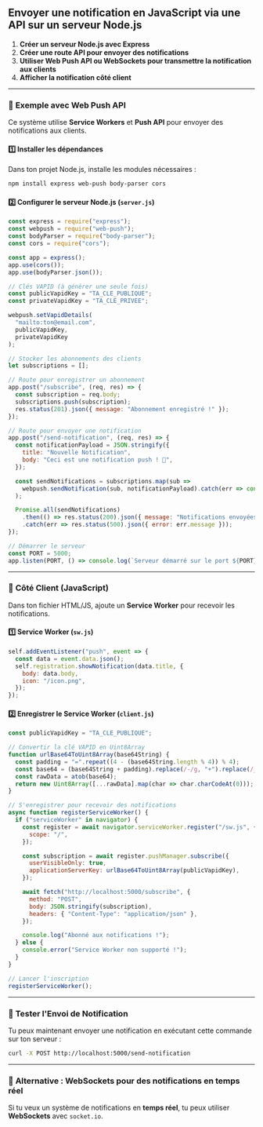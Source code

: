 ## Envoyer une notification en JavaScript via une API sur un serveur Node.js

1. **Créer un serveur Node.js avec Express**
2. **Créer une route API pour envoyer des notifications**
3. **Utiliser Web Push API ou WebSockets pour transmettre la notification aux clients**
4. **Afficher la notification côté client**

---

### 📌 **Exemple avec Web Push API**
Ce système utilise **Service Workers** et **Push API** pour envoyer des notifications aux clients.

#### 1️⃣ Installer les dépendances
Dans ton projet Node.js, installe les modules nécessaires :

```sh
npm install express web-push body-parser cors
```

#### 2️⃣ Configurer le serveur Node.js (`server.js`)

```javascript
const express = require("express");
const webpush = require("web-push");
const bodyParser = require("body-parser");
const cors = require("cors");

const app = express();
app.use(cors());
app.use(bodyParser.json());

// Clés VAPID (à générer une seule fois)
const publicVapidKey = "TA_CLE_PUBLIQUE";
const privateVapidKey = "TA_CLE_PRIVEE";

webpush.setVapidDetails(
  "mailto:ton@email.com",
  publicVapidKey,
  privateVapidKey
);

// Stocker les abonnements des clients
let subscriptions = [];

// Route pour enregistrer un abonnement
app.post("/subscribe", (req, res) => {
  const subscription = req.body;
  subscriptions.push(subscription);
  res.status(201).json({ message: "Abonnement enregistré !" });
});

// Route pour envoyer une notification
app.post("/send-notification", (req, res) => {
  const notificationPayload = JSON.stringify({
    title: "Nouvelle Notification",
    body: "Ceci est une notification push ! 🚀",
  });

  const sendNotifications = subscriptions.map(sub =>
    webpush.sendNotification(sub, notificationPayload).catch(err => console.error(err))
  );

  Promise.all(sendNotifications)
    .then(() => res.status(200).json({ message: "Notifications envoyées !" }))
    .catch(err => res.status(500).json({ error: err.message }));
});

// Démarrer le serveur
const PORT = 5000;
app.listen(PORT, () => console.log(`Serveur démarré sur le port ${PORT}`));
```

---

### 📌 **Côté Client (JavaScript)**
Dans ton fichier HTML/JS, ajoute un **Service Worker** pour recevoir les notifications.

#### 1️⃣ Service Worker (`sw.js`)
```javascript
self.addEventListener("push", event => {
  const data = event.data.json();
  self.registration.showNotification(data.title, {
    body: data.body,
    icon: "/icon.png",
  });
});
```

#### 2️⃣ Enregistrer le Service Worker (`client.js`)
```javascript
const publicVapidKey = "TA_CLE_PUBLIQUE";

// Convertir la clé VAPID en Uint8Array
function urlBase64ToUint8Array(base64String) {
  const padding = "=".repeat((4 - (base64String.length % 4)) % 4);
  const base64 = (base64String + padding).replace(/-/g, "+").replace(/_/g, "/");
  const rawData = atob(base64);
  return new Uint8Array([...rawData].map(char => char.charCodeAt(0)));
}

// S'enregistrer pour recevoir des notifications
async function registerServiceWorker() {
  if ("serviceWorker" in navigator) {
    const register = await navigator.serviceWorker.register("/sw.js", {
      scope: "/",
    });

    const subscription = await register.pushManager.subscribe({
      userVisibleOnly: true,
      applicationServerKey: urlBase64ToUint8Array(publicVapidKey),
    });

    await fetch("http://localhost:5000/subscribe", {
      method: "POST",
      body: JSON.stringify(subscription),
      headers: { "Content-Type": "application/json" },
    });

    console.log("Abonné aux notifications !");
  } else {
    console.error("Service Worker non supporté !");
  }
}

// Lancer l'inscription
registerServiceWorker();
```

---

### 📌 **Tester l'Envoi de Notification**
Tu peux maintenant envoyer une notification en exécutant cette commande sur ton serveur :

```sh
curl -X POST http://localhost:5000/send-notification
```

---

### 📌 **Alternative : WebSockets pour des notifications en temps réel**
Si tu veux un système de notifications en **temps réel**, tu peux utiliser **WebSockets** avec `socket.io`.
